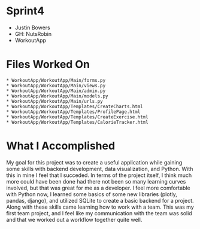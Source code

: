 # Sprint4

* Justin Bowers
* GH: NutsRobin
* WorkoutApp

#
# Files Worked On
    * WorkoutApp/WorkoutApp/Main/forms.py
    * WorkoutApp/WorkoutApp/Main/views.py
    * WorkoutApp/WorkoutApp/Main/admin.py
    * WorkoutApp/WorkoutApp/Main/models.py
    * WorkoutApp/WorkoutApp/Main/urls.py
    * WorkoutApp/WorkoutApp/Templates/CreateCharts.html
    * WorkoutApp/WorkoutApp/Templates/ProfilePage.html
    * WorkoutApp/WorkoutApp/Templates/CreateExercise.html
    * WorkoutApp/WorkoutApp/Templates/CalorieTracker.html

#
# What I Accomplished

My goal for this project was to create a useful application while gaining some skills with backend development, data
visualization, and Python. With this in mine I feel that I succeded. In terms of the project itself, I think much more could have
been done had there not been so many learning curves involved, but that was great for me as a developer. I feel more comfortable with Python now, I learned some basics of some new libraries (plotly, pandas, django), and utilized SQLite to create a basic backend for a project. Along with these skills came learning how to work with a team. This was my first team project, and I feel like my communication with the team was solid and that we worked out a workflow together quite well.